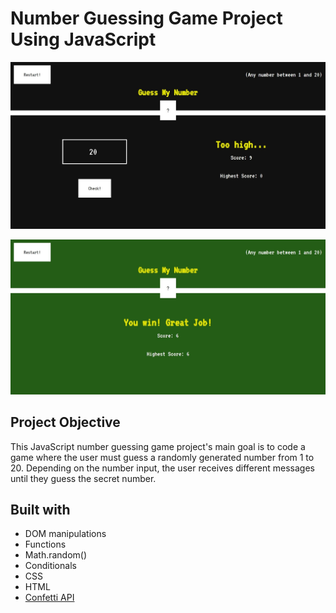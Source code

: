 #  Number Guessing Game Project Using JavaScript
![](https://raw.githubusercontent.com/amulyalovescoding/guess-my-number/main/screenshots/home%20screen.jpeg)

![](https://raw.githubusercontent.com/amulyalovescoding/guess-my-number/main/screenshots/winner.jpeg)

## Project Objective

This JavaScript number guessing game project's main goal is to code a game where the user must guess a randomly generated number from 1 to 20. Depending on the number input, the user receives different messages until they guess the secret number.

## Built with
- DOM manipulations
- Functions
- Math.random()
- Conditionals
- CSS
- HTML
- [Confetti API](https://github.com/catdad/canvas-confetti)
